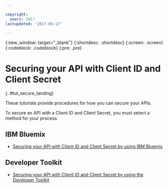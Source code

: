 ```yaml
---

copyright:
  years: 2017
lastupdated: "2017-09-12"

---
```



{:new_window: target="_blank"}
{:shortdesc: .shortdesc}
{:screen: .screen}
{:codeblock: .codeblock}
{:pre: .pre}

# Securing your API with Client ID and Client Secret
{: #tut_secure_landing}

These tutorials provide procedures for how you can secure your APIs.

To secure an API with a Client ID and Client Secret, you must select a method for your process.

## IBM Bluemix

- [Securing your API with Client ID and Client Secret by using IBM Bluemix](tut_secure_id_secret_bm.html)

## Developer Toolkit

- [Securing your API with Client ID and Client Secret by using the Developer Toolkit](tut_secure_id_secret_tk.html)








